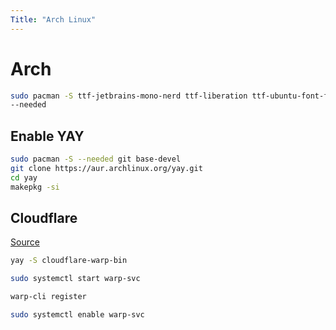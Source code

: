 ```yaml
---
Title: "Arch Linux"
---
```


# Arch

```bash
sudo pacman -S ttf-jetbrains-mono-nerd ttf-liberation ttf-ubuntu-font-family ttf-anonymous-pro ttf-dejavu ttf-bitstream-vera adobe-source-sans-pro-fonts noto-fonts noto-fonts-cjk hunspell-en_US aspell-en gst-plugins-good gst-libav gufw dnscrypt-proxy p7zip tar unzip xdg-user-dirs clang cmake zed rbenv go npm nodejs git github-cli git curl wget eza bat fzf fd zoxide vim micro btop base-devel bash-completion gnome-keyring man less cronie xdg-desktop-portal xdg-desktop-portal-gtk freetype2 fontconfig pkg-config make libxcb libxkbcommon python pkgfile
--needed
```

## Enable YAY

```bash
sudo pacman -S --needed git base-devel
git clone https://aur.archlinux.org/yay.git
cd yay
makepkg -si
```

## Cloudflare

[Source](https://pranavk-official.gitlab.io/posts/post-2/)

```bash
yay -S cloudflare-warp-bin

sudo systemctl start warp-svc

warp-cli register

sudo systemctl enable warp-svc

```
